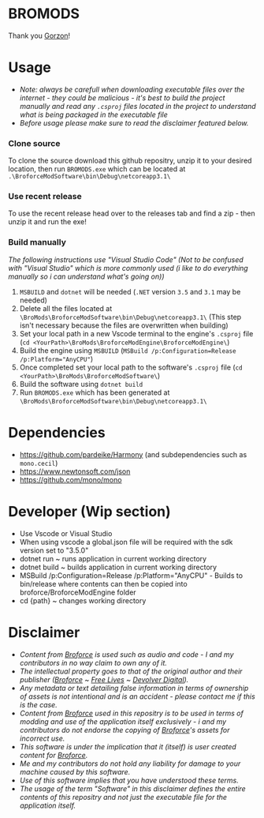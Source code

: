
# BROMODS
Thank you [Gorzon](https://github.com/Gorzon38)!

# Usage
- _Note: always be carefull when downloading executable files over the internet - they could be malicious - it's best to build the project manually and read any `.csproj` files located in the project to understand what is being packaged in the executable file_
- _Before usage please make sure to read the disclaimer featured below._
### Clone source
To clone the source download this github repositry, unzip it to your desired location, then run `BROMODS.exe` which can be located at `.\BroforceModSoftware\bin\Debug\netcoreapp3.1\`
### Use recent release
To use the recent release head over to the releases tab and find a zip - then unzip it and run the exe!
### Build manually
_The following instructions use "Visual Studio Code" (Not to be confused with "Visual Studio" which is more commonly used (i like to do everything manually so i can understand what's going on))_

1. `MSBUILD` and `dotnet` will be needed (`.NET` version `3.5` and `3.1` may be needed)
2. Delete all the files located at `\BroMods\BroforceModSoftware\bin\Debug\netcoreapp3.1\` (This step isn't necessary because the files are overwritten when building)
3. Set your local path in a new Vscode terminal to the engine's `.csproj` file (`cd <YourPath>\BroMods\BroforceModEngine\BroforceModEngine\`)
4. Build the engine using `MSBUILD` (`MSBuild /p:Configuration=Release /p:Platform="AnyCPU"`)
5. Once completed set your local path to the software's `.csproj` file (`cd <YourPath>\BroMods\BroforceModSoftware\`)
6. Build the software using `dotnet build`
7. Run `BROMODS.exe` which has been generated at `\BroMods\BroforceModSoftware\bin\Debug\netcoreapp3.1\`

# Dependencies
- https://github.com/pardeike/Harmony (and subdependencies such as `mono.cecil`)
- https://www.newtonsoft.com/json
- https://github.com/mono/mono

# Developer (Wip section)
- Use Vscode or Visual Studio
- When using vscode a global.json file will be required with the sdk version set to "3.5.0"
- dotnet run ~ runs application in current working directory
- dotnet build ~ builds application in current working directory
- MSBuild /p:Configuration=Release /p:Platform="AnyCPU" - Builds to bin/release where contents can then be copied into broforce/BroforceModEngine folder
- cd {path} ~ changes working directory

# Disclaimer
- _Content from [Broforce](https://www.broforcegame.com/) is used such as audio and code - I and my contributors in no way claim to own any of it._ 
- _The intellectual property goes to that of the original author and their publisher ([Broforce](https://www.broforcegame.com/) ~ [Free Lives](https://freelives.net/) ~ [Devolver Digital](https://www.devolverdigital.com/))._ 
- _Any metadata or text detailing false information in terms of ownership of assets is not intentional and is an accident - please contact me if this is the case._ 
- _Content from [Broforce](https://www.broforcegame.com/) used in this repositry is to be used in terms of modding and use of the application itself exclusively - i and my contributors do not endorse the copying of [Broforce](https://www.broforcegame.com/)'s assets for incorrect use._
- _This software is under the implication that it (itself) is user created content for [Broforce](https://www.broforcegame.com/)._
- _Me and my contributors do not hold any liability for damage to your machine caused by this software._
- _Use of this software implies that you have understood these terms._
- _The usage of the term "Software" in this disclaimer defines the entire contents of this repositry and not just the executable file for the application itself._
